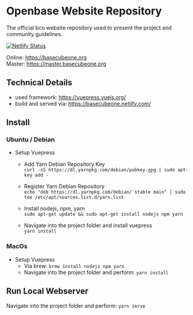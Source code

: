 # Openbase Website Repository
The official bco website repository used to present the project and community guidelines.


[![Netlify Status](https://api.netlify.com/api/v1/badges/32f23ef3-627b-4e8c-ac68-52da56fe5b9e/deploy-status)](https://app.netlify.com/sites/basecubeone/deploys)

Online: https://basecubeone.org  
Master: https://master.basecubeone.org  


## Technical Details

* used framework: https://vuepress.vuejs.org/
* build and served via: https://basecubeone.netlify.com/

## Install

### Ubuntu / Debian

* Setup Vuepress 
    * Add Yarn Debian Repository Key  
    ```curl -sS https://dl.yarnpkg.com/debian/pubkey.gpg | sudo apt-key add -```
    
    * Register Yarn Debian Repository  
    ```echo "deb https://dl.yarnpkg.com/debian/ stable main" | sudo tee /etc/apt/sources.list.d/yarn.list```

    * Install nodejs, npm, yarn  
    ```sudo apt-get update && sudo apt-get install nodejs npm yarn```

    * Navigate into the project folder and install vuepress  
    ```yarn install```

### MacOs

* Setup Vuepress
    * Via brew: ```brew install nodejs npm yarn```
    * Navigate into the project folder and perform:
```yarn install```

## Run Local Webserver
Navigate into the project folder and perform:
```yarn serve```
